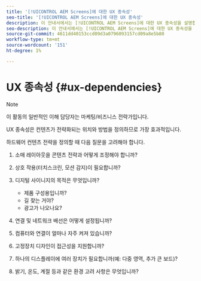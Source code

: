 ```yaml
---
title: '[!UICONTROL AEM Screens]에 대한 UX 종속성'
seo-title: '[!UICONTROL AEM Screens]에 대한 UX 종속성'
description: 이 안내서에서는 [!UICONTROL AEM Screens]에 대한 UX 종속성을 설명합니다
seo-description: 이 안내서에서는 [!UICONTROL AEM Screens]에 대한 UX 종속성을 설명합니다
source-git-commit: 4611dd40153ccd09d3a0796093157cd09a8e5b80
workflow-type: tm+mt
source-wordcount: '151'
ht-degree: 1%

---
```



# UX 종속성 {#ux-dependencies}

>[!NOTE]
>
>이 활동의 일반적인 이해 담당자는 마케팅/비즈니스 전략가입니다.

UX 종속성은 컨텐츠가 전략화되는 위치와 방법을 정의하므로 가장 효과적입니다.

하드웨어 컨텐츠 전략을 정의할 때 다음 질문을 고려해야 합니다.

1. 소매 레이아웃을 콘텐츠 전략과 어떻게 조정해야 합니까?

1. 상호 작용(터치스크린, 모션 감지)이 필요합니까?

1. 디지털 사이니지의 목적은 무엇입니까?

   * 제품 구성용입니까?
   * 길 찾는 거야?
   * 광고가 나오나요?

1. 연결 및 네트워크 배선은 어떻게 설정됩니까?

1. 컴퓨터와 연결이 얼마나 자주 켜져 있습니까?

1. 고정장치 디자인이 접근성을 지원합니까?

1. 하나의 디스플레이에 여러 장치가 필요합니까(예: 다중 영역, 추가 큰 보드)?

1. 밝기, 온도, 계절 등과 같은 환경 고려 사항은 무엇입니까?


